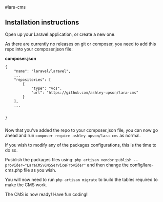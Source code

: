 #lara-cms

<h2>Installation instructions</h2>
<p>Open up your Laravel application, or create a new one.</p>
<p>As there are currently no releases on git or composer, you need to add this repo into your composer.json file:</p>
<b>composer.json</b>
<br />
<code><pre>{
    "name": "laravel/laravel",
    ...
    "repositories": [
        {
            "type": "vcs",
            "url": "https://github.com/ashley-upson/lara-cms"
        }
    ],
    ...
    
}</pre></code>

<p>Now that you've added the repo to your composer.json file, you can now go ahead and run <code>composer require ashley-upson/lara-cms</code> as normal.</p>

<p>If you wish to modify any of the packages configurations, this is the time to do so.</p>

<p>Pusblish the packages files using: <code>php artisan vendor:publish --provider="LaraCMS\CMSServiceProvider"</code> and then change the config/lara-cms.php file as you wish.</p>

<p>You will now need to run <code>php artisan migrate</code> to build the tables required to make the CMS work.</p>

<p>The CMS is now ready! Have fun coding!</p>